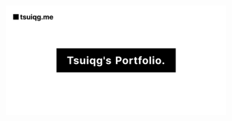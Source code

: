 <p align="center">
  <a href="https://tsuiqg.me" rel="nofollow" target="_blank">
    <picture style="width: 100%; height: auto;">
      <source media="(prefers-color-scheme: dark)" srcset="https://raw.githubusercontent.com/cuiqg/art/main/img/ogp@dark.svg">
      <source media="(prefers-color-scheme: light)" srcset="https://raw.githubusercontent.com/cuiqg/art/main/img/ogp.svg">
      <img alt="Tsuiqg." src="https://raw.githubusercontent.com/cuiqg/art/main/img/ogp.svg">
    </picture>
  </a>
</p>
